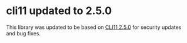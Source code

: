 # cli11 updated to 2.5.0

This library was updated to be based on [CLI11
2.5.0](https://github.com/CLIUtils/CLI11/tree/v2.5.0) for security
updates and bug fixes.
